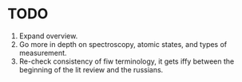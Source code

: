 TODO
====

1. Expand overview.
2. Go more in depth on spectroscopy, atomic states, and types of measurement. 
3. Re-check consistency of fiw terminology, it gets iffy between the
   beginning of the lit review and the russians.
